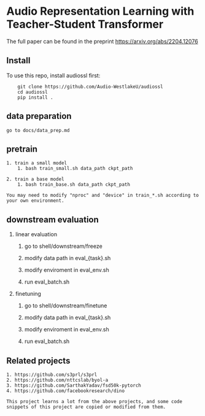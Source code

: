 # Audio Representation Learning with Teacher-Student Transformer

The full paper can be found in the preprint https://arxiv.org/abs/2204.12076


## Install

To use this repo, install audiossl first:

```
    git clone https://github.com/Audio-WestlakeU/audiossl
    cd audiossl
    pip install .
```


## data preparation

    go to docs/data_prep.md
    
    

## pretrain


    1. train a small model
        1. bash train_small.sh data_path ckpt_path

    2. train a base model
        1. bash train_base.sh data_path ckpt_path
    
    You may need to modify "nproc" and "device" in train_*.sh according to your own environment.
    

## downstream evaluation

1. linear evaluation

    1. go to shell/downstream/freeze

    2. modify data path in eval_{task}.sh 

    3. modify enviroment in eval_env.sh

    4. run eval_batch.sh



2. finetuning

    1. go to shell/downstream/finetune

    2. modify data path in eval_{task}.sh 

    3. modify enviroment in eval_env.sh

    4. run eval_batch.sh


## Related projects

    1. https://github.com/s3prl/s3prl
    2. https://github.com/nttcslab/byol-a
    3. https://github.com/SarthakYadav/fsd50k-pytorch
    4. https://github.com/facebookresearch/dino

    This project learns a lot from the above projects, and some code  snippets of this project are copied or modified from them.
